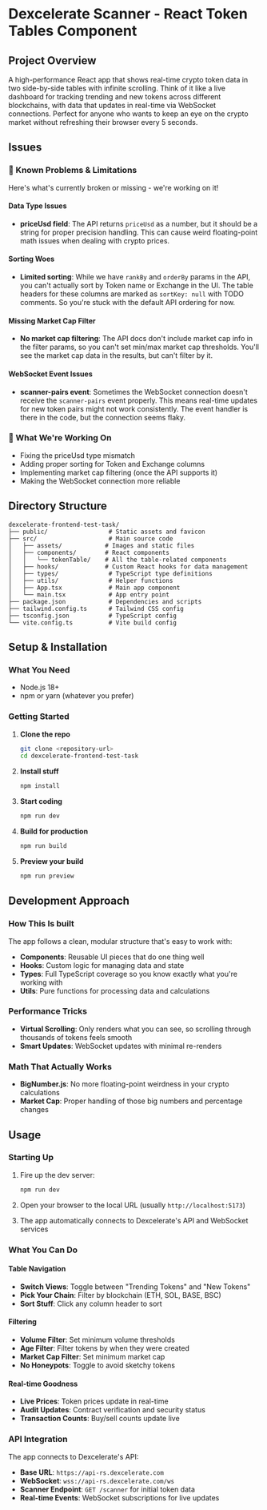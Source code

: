 # Dexcelerate Scanner - React Token Tables Component

## Project Overview

A high-performance React app that shows real-time crypto token data in two side-by-side tables with infinite scrolling. Think of it like a live dashboard for tracking trending and new tokens across different blockchains, with data that updates in real-time via WebSocket connections. Perfect for anyone who wants to keep an eye on the crypto market without refreshing their browser every 5 seconds.

## Issues

### 🐛 Known Problems & Limitations

Here's what's currently broken or missing - we're working on it! 

#### Data Type Issues
- **priceUsd field**: The API returns `priceUsd` as a number, but it should be a string for proper precision handling. This can cause weird floating-point math issues when dealing with crypto prices.

#### Sorting Woes
- **Limited sorting**: While we have `rankBy` and `orderBy` params in the API, you can't actually sort by Token name or Exchange in the UI. The table headers for these columns are marked as `sortKey: null` with TODO comments. So you're stuck with the default API ordering for now.

#### Missing Market Cap Filter
- **No market cap filtering**: The API docs don't include market cap info in the filter params, so you can't set min/max market cap thresholds. You'll see the market cap data in the results, but can't filter by it.

#### WebSocket Event Issues
- **scanner-pairs event**: Sometimes the WebSocket connection doesn't receive the `scanner-pairs` event properly. This means real-time updates for new token pairs might not work consistently. The event handler is there in the code, but the connection seems flaky.

### 🔧 What We're Working On
- Fixing the priceUsd type mismatch
- Adding proper sorting for Token and Exchange columns  
- Implementing market cap filtering (once the API supports it)
- Making the WebSocket connection more reliable

## Directory Structure

```
dexcelerate-frontend-test-task/
├── public/                 # Static assets and favicon
├── src/                    # Main source code
│   ├── assets/            # Images and static files
│   ├── components/        # React components
│   │   └── tokenTable/    # All the table-related components
│   ├── hooks/             # Custom React hooks for data management
│   ├── types/              # TypeScript type definitions
│   ├── utils/              # Helper functions
│   ├── App.tsx             # Main app component
│   └── main.tsx            # App entry point
├── package.json            # Dependencies and scripts
├── tailwind.config.ts      # Tailwind CSS config
├── tsconfig.json           # TypeScript config
└── vite.config.ts          # Vite build config
```

## Setup & Installation

### What You Need

- Node.js 18+ 
- npm or yarn (whatever you prefer)

### Getting Started

1. **Clone the repo**
   ```bash
   git clone <repository-url>
   cd dexcelerate-frontend-test-task
   ```

2. **Install stuff**
   ```bash
   npm install
   ```

3. **Start coding**
   ```bash
   npm run dev
   ```

4. **Build for production**
   ```bash
   npm run build
   ```

5. **Preview your build**
   ```bash
   npm run preview
   ```

## Development Approach

### How This Is built

The app follows a clean, modular structure that's easy to work with:

- **Components**: Reusable UI pieces that do one thing well
- **Hooks**: Custom logic for managing data and state
- **Types**: Full TypeScript coverage so you know exactly what you're working with
- **Utils**: Pure functions for processing data and calculations

### Performance Tricks

- **Virtual Scrolling**: Only renders what you can see, so scrolling through thousands of tokens feels smooth
- **Smart Updates**: WebSocket updates with minimal re-renders

### Math That Actually Works

- **BigNumber.js**: No more floating-point weirdness in your crypto calculations
- **Market Cap**: Proper handling of those big numbers and percentage changes

## Usage

### Starting Up

1. Fire up the dev server:
   ```bash
   npm run dev
   ```

2. Open your browser to the local URL (usually `http://localhost:5173`)

3. The app automatically connects to Dexcelerate's API and WebSocket services

### What You Can Do

#### Table Navigation
- **Switch Views**: Toggle between "Trending Tokens" and "New Tokens"
- **Pick Your Chain**: Filter by blockchain (ETH, SOL, BASE, BSC)
- **Sort Stuff**: Click any column header to sort

#### Filtering
- **Volume Filter**: Set minimum volume thresholds
- **Age Filter**: Filter tokens by when they were created
- **Market Cap Filter**: Set minimum market cap
- **No Honeypots**: Toggle to avoid sketchy tokens

#### Real-time Goodness
- **Live Prices**: Token prices update in real-time
- **Audit Updates**: Contract verification and security status
- **Transaction Counts**: Buy/sell counts update live

### API Integration

The app connects to Dexcelerate's API:
- **Base URL**: `https://api-rs.dexcelerate.com`
- **WebSocket**: `wss://api-rs.dexcelerate.com/ws`
- **Scanner Endpoint**: `GET /scanner` for initial token data
- **Real-time Events**: WebSocket subscriptions for live updates